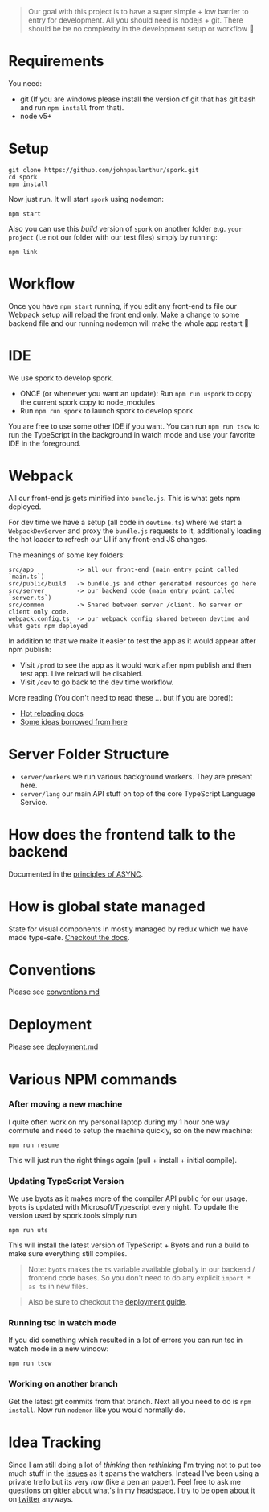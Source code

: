 > Our goal with this project is to have a super simple + low barrier to entry for development. All you should need is nodejs + git. There should be be no complexity in the development setup or workflow 🌹

# Requirements
You need:

* git (If you are windows please install the version of git that has git bash and run `npm install` from that).
* node v5+

# Setup
```
git clone https://github.com/johnpaularthur/spork.git
cd spork
npm install
```

Now just run. It will start `spork` using nodemon:

```
npm start
```

Also you can use this *build* version of `spork` on another folder e.g. `your project` (i.e not our folder with our test files) simply by running:

```
npm link
```

# Workflow

Once you have `npm start` running, if you edit any front-end ts file our Webpack setup will reload the front end only. Make a change to some backend file and our running nodemon will make the whole app restart 🌹

# IDE

We use spork to develop spork.

* ONCE (or whenever you want an update): Run `npm run uspork` to copy the current spork copy to node_modules
* Run `npm run spork` to launch spork to develop spork.

You are free to use some other IDE if you want. You can run `npm run tscw` to run the TypeScript in the background in watch mode and use your favorite IDE in the foreground.

# Webpack
All our front-end js gets minified into `bundle.js`. This is what gets npm deployed.

For dev time we have a setup (all code in `devtime.ts`) where we start a `WebpackDevServer` and proxy the `bundle.js` requests to it, additionally loading the hot loader to refresh our UI if any front-end JS changes.

The meanings of some key folders:
```
src/app            -> all our front-end (main entry point called `main.ts`)
src/public/build   -> bundle.js and other generated resources go here
src/server         -> our backend code (main entry point called `server.ts`)
src/common         -> Shared between server /client. No server or client only code.
webpack.config.ts  -> our webpack config shared between devtime and what gets npm deployed
```

In addition to that we make it easier to test the app as it would appear after npm publish:

* Visit `/prod` to see the app as it would work after npm publish and then test app. Live reload will be disabled.
* Visit `/dev` to go back to the dev time workflow.

More reading (You don't need to read these ... but if you are bored):
* [Hot reloading docs](https://github.com/webpack/docs/wiki/hot-module-replacement-with-webpack)
* [Some ideas borrowed from here](http://www.christianalfoni.com/articles/2015_04_19_The-ultimate-webpack-setup)

# Server Folder Structure

* `server/workers` we run various background workers. They are present here.
* `server/lang` our main API stuff on top of the core TypeScript Language Service.

# How does the frontend talk to the backend
Documented in the [principles of ASYNC][async].

# How is global state managed
State for visual components in mostly managed by redux which we have made type-safe. [Checkout the docs][redux].

# Conventions
Please see [conventions.md][conventions]

# Deployment
Please see [deployment.md][deployment]

# Various NPM commands

### After moving a new machine
I quite often work on my personal laptop during my 1 hour one way commute and need to setup the machine quickly, so on the new machine:

```
npm run resume
```

This will just run the right things again (pull + install + initial compile).

### Updating TypeScript Version
We use [byots](https://github.com/basarat/byots) as it makes more of the compiler API public for our usage. `byots` is updated with Microsoft/Typescript every night. To update the version used by spork.tools simply run
```
npm run uts
```
This will install the latest version of TypeScript + Byots and run a build to make sure everything still compiles.

> Note: `byots` makes the `ts` variable available globally in our backend / frontend  code bases. So you don't need to do any explicit `import * as ts` in new files.

> Also be sure to checkout the [deployment guide][deployment].

### Running tsc in watch mode
If you did something which resulted in a lot of errors you can run tsc in watch mode in a new window:

```
npm run tscw
```

### Working on another branch
Get the latest git commits from that branch. Next all you need to do is `npm install`. Now run `nodemon` like you would normally do.

# Idea Tracking
Since I am still doing a lot of *thinking* then *rethinking* I'm trying not to put too much stuff in the [issues][issues] as it spams the watchers. Instead I've been using a private trello but its very *raw* (like a pen an paper). Feel free to ask me questions on [gitter][gitter] about what's in my headspace. I try to be open about it on [twitter][twitter] anyways.

[issues]: https://github.com/johnpaularthur/spork/issues
[gitter]: https://gitter.im/johnpaularthur/spork
[twitter]: https://twitter.com/basarat
[async]: ./async.md
[conventions]: ./conventions.md
[deployment]: ./deployment.md
[redux]: ./redux.md
